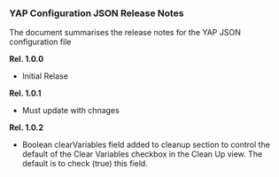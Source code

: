 ### YAP Configuration JSON Release Notes

The document summarises the release notes for the YAP JSON configuration file

**Rel. 1.0.0**

-  Initial Relase

**Rel. 1.0.1**

-  Must update with chnages

**Rel. 1.0.2**

-  Boolean clearVariables field added to cleanup section to control the default of the Clear Variables checkbox in the Clean Up view. The default is to check (true) this field.
